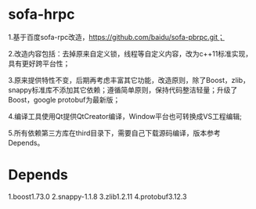 # sofa-hrpc

1.基于百度sofa-rpc改造，https://github.com/baidu/sofa-pbrpc.git；

2.改造内容包括：去掉原来自定义锁，线程等自定义内容，改为c++11标准实现，具有更好跨平台性；

3.原来提供特性不变，后期再考虑丰富其它功能，改造原则，除了Boost，zlib，snappy标准库不添加其它依赖；遵循简单原则，保持代码整洁轻量；升级了Boost，google protobuf为最新版；

4.编译工具使用Qt提供QtCreator编译，Window平台也可转换成VS工程编辑;

5.所有依赖第三方库在third目录下，需要自己下载源码编译，版本参考Depends。

# Depends
1.boost1.73.0
2.snappy-1.1.8
3.zlib1.2.11
4.protobuf3.12.3
